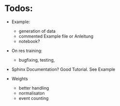 # Todos:

- Example:
    - generation of data
    - commented Example file or Anleitung
    - notebook?

- On res training:
    - bugfixing, testing,

- Sphinx Documentation? Good Tutorial. See Example

- Weights
    - better handling
    - normalisaton
    - event counting
